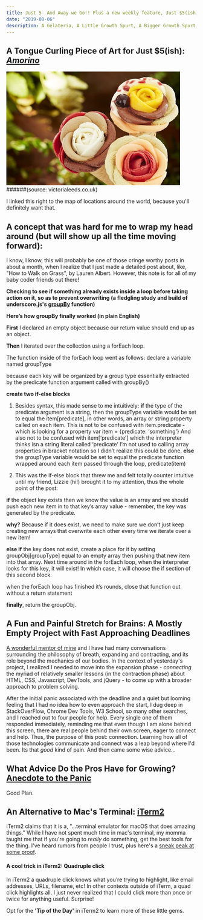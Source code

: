 ```yaml
---
title: Just 5- And Away we Go!! Plus a new weekly feature, Just $5(ish) Challenge, exploring $5ish flavor gems in NYC
date: "2019-08-06"
description: A Gelateria, A Little Growth Spurt, A Bigger Growth Spurt, A Totally Relevant Mind Set, An Upgrade
---
```


## A Tongue Curling Piece of Art for Just $5(ish): [*Amorino*](https://www.amorino.com/fr/boutiques.html)
![Amorino](./amorino_image_1.jpg)
######(source: victorialeeds.co.uk)

I linked this right to the map of locations around the world, because you'll definitely want that.

## A concept that was hard for me to wrap my head around (but will show up all the time moving forward):
I know, I know, this will probably be one of those cringe worthy posts in about a month, when I realize that I just made a detailed post about, like, "How to Walk on Grass", by Lauren Albert. However, this note is for all of my baby coder friends out there!

**Checking to see if something already exists inside a loop before taking action on it, so as to prevent overwriting (a fledgling study and build of underscore.js's [groupBy](https://underscorejs.org/#groupBy) function)**

**Here’s how groupBy finally worked (in plain English)**

**First** I declared an empty object because our return value should end up as an object.

**Then** I iterated over the collection using a forEach loop.

The function inside of the forEach loop went as follows:
	declare a variable named groupType

because each key will be organized by a group type essentially extracted by the predicate function argument called with groupBy()

**create two if-else blocks**
1. Besides syntax, this made sense to me intuitively:
**if** the type of the predicate argument is a string, then the groupType variable would be set to equal the item[predicate], in other words, an array or string property called on each item.
This is not to be confused with item.predicate - which is looking for a property var item = {predicate: ‘something’}
And also not to be confused with item[‘predicate’] which the interpreter thinks isn a string literal called ‘predicate’
I’m not used to calling array properties in bracket notation so I didn’t realize this could be done.
**else** the groupType variable would be set to equal the predicate function wrapped around each item passed through the loop, predicate(item)

2. This was the if-else block that threw me and felt totally counter intuitive until my friend, Lizzie (hi!) brought it to my attention, thus the whole point of the post:

**if** the object key exists then we know the value is an array and we should push each new item in to that key’s array value - remember, the key was generated by the predicate.

**why?** Because if it does exist, we need to make sure we don’t just keep creating new arrays that overwrite each other every time we iterate over a new item!

**else if** the key does not exist, create a place for it by setting groupObj[groupType] equal to an empty array then pushing that new item into that array.
Next time around in the forEach loop, when the interpreter looks for this key, it will exist! In which case, it will choose the if section of this second block.

when the forEach loop has finished it’s rounds, close that function out without a return statement

**finally**, return the groupObj.

## A Fun and Painful Stretch for Brains: A Mostly Empty Project with Fast Approaching Deadlines
[A wonderful mentor of mine](http://www.intrinsictouchinstitute.com/about-robyn-jones.html) and I have had many conversations surrounding the philosophy of breath, expanding and contracting, and its role beyond the mechanics of our bodies. In the context of yesterday's project, I realized I needed to move into the expansion phase - *connecting* the myriad of relatively smaller lessons (in the contraction phase) about HTML, CSS, Javascript, DevTools, and jQuery - to come up with a broader approach to problem solving.

After the initial panic associated with the deadline and a quiet but looming feeling that I had no idea how to even approach the start, I dug deep in StackOverFlow, Chrome Dev Tools, W3 School, so many other searches, and I reached out to four people for help. Every single one of them responded immediately, reminding me that even though I am alone behind this screen, there are real people behind their own screen, eager to connect and help. Thus, the purpose of this post: connection. Learning how all of those technologies communicate and connect was a leap beyond where I'd been. Its that *good* kind of pain. And then came some wise advice...

## What Advice Do the Pros Have for Growing? [Anecdote to the Panic](https://youtu.be/askbjJx-BQg)
Good Plan.


## An Alternative to Mac's Terminal: [iTerm2](https://www.iterm2.com/)
iTerm2 claims that it is a, "...terminal emulator for macOS that does amazing things." While I have not spent much time in mac's terminal, my momma taught me that if you're going to *really* do something, get the best tools for the thing. I've heard rumors from people I trust, plus here's a [sneak peak at some proof](https://www.iterm2.com/features.html).

#### A cool trick in iTerm2: Quadruple click
In iTerm2 a quadruple click knows what you’re trying to highlight, like email addresses, URLs, filename, etc!  In other contexts outside of iTerm, a quad click highlights all. I just never realized that I could click more than once or twice for anything useful. Surprise!

Opt for the **'Tip of the Day'** in iTerm2 to learn more of these little gems.
